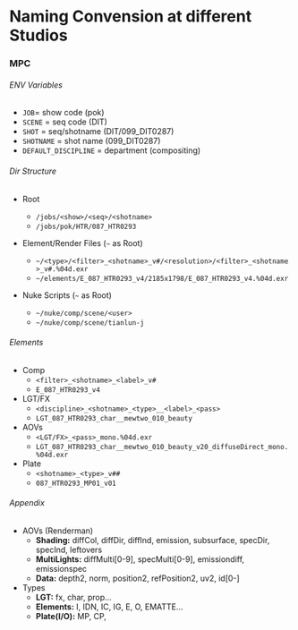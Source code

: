 # Naming Convension at different Studios

### MPC

###### ENV Variables

- `JOB`= show code (pok)
- `SCENE` = seq code (DIT)
- `SHOT` = seq/shotname (DIT/099_DIT0287)
- `SHOTNAME` = shot name (099_DIT0287)
- `DEFAULT_DISCIPLINE` = department (compositing)


###### Dir Structure

- Root
  - `/jobs/<show>/<seq>/<shotname>`
  - `/jobs/pok/HTR/087_HTR0293`

- Element/Render Files (`~` as Root)
  - `~/<type>/<filter>_<shotname>_v#/<resolution>/<filter>_<shotname>_v#.%04d.exr`
  - `~/elements/E_087_HTR0293_v4/2185x1798/E_087_HTR0293_v4.%04d.exr`
- Nuke Scripts (`~` as Root)
  - `~/nuke/comp/scene/<user>`
  - `~/nuke/comp/scene/tianlun-j`

###### Elements

- Comp
  - `<filter>_<shotname>_<label>_v#`
  - `E_087_HTR0293_v4`
- LGT/FX
  - `<discipline>_<shotname>_<type>__<label>_<pass>`
  - `LGT_087_HTR0293_char__mewtwo_010_beauty`
- AOVs
  - `<LGT/FX>_<pass>_mono.%04d.exr`
  - `LGT_087_HTR0293_char__mewtwo_010_beauty_v20_diffuseDirect_mono.%04d.exr`
- Plate
  - `<shotname>_<type>_v##`
  - `087_HTR0293_MP01_v01`

###### Appendix

- AOVs (Renderman)
  - **Shading:** diffCol, diffDir, diffInd, emission, subsurface, specDir, specInd, leftovers
  - **MultiLights:** diffMulti[0-9], specMulti[0-9], emissiondiff, emissionspec
  - **Data:** depth2, norm, position2, refPosition2, uv2, id[0-]
- Types
  - **LGT:** fx, char, prop...
  - **Elements:** I, IDN, IC, IG, E, O, EMATTE...
  - **Plate(I/O):** MP, CP, 
